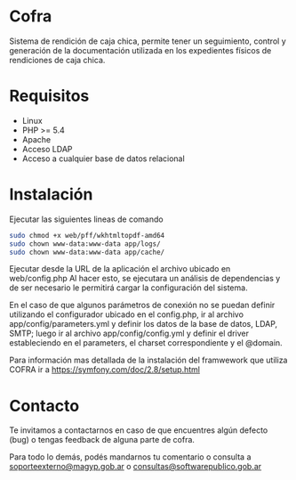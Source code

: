 # Cofra

Sistema de rendición de caja chica, permite tener un seguimiento, control y generación de la documentación utilizada en los expedientes físicos de rendiciones de caja chica.

# Requisitos

* Linux
* PHP >= 5.4
* Apache
* Acceso LDAP
* Acceso a cualquier base de datos relacional

# Instalación

Ejecutar las siguientes lineas de comando

```bash
sudo chmod +x web/pff/wkhtmltopdf-amd64
sudo chown www-data:www-data app/logs/
sudo chown www-data:www-data app/cache/
```
Ejecutar desde la URL de la aplicación el archivo ubicado en web/config.php
Al hacer esto, se ejecutara un análisis de dependencias y de ser necesario le permitirá cargar la configuración del sistema.

En el caso de que algunos parámetros de conexión no se puedan definir utilizando el configurador ubicado en el config.php, ir al archivo app/config/parameters.yml y definir los datos de la base de datos, LDAP, SMTP; luego ir al archivo app/config/config.yml y definir el driver estableciendo en el parameters, el charset correspondiente y el @domain.

Para información mas detallada de la instalación del framwework que utiliza COFRA ir a https://symfony.com/doc/2.8/setup.html

# Contacto

Te invitamos a contactarnos en caso de que encuentres algún defecto (bug) o tengas feedback de alguna parte de cofra.

Para todo lo demás, podés mandarnos tu comentario o consulta a soporteexterno@magyp.gob.ar 
o consultas@softwarepublico.gob.ar
